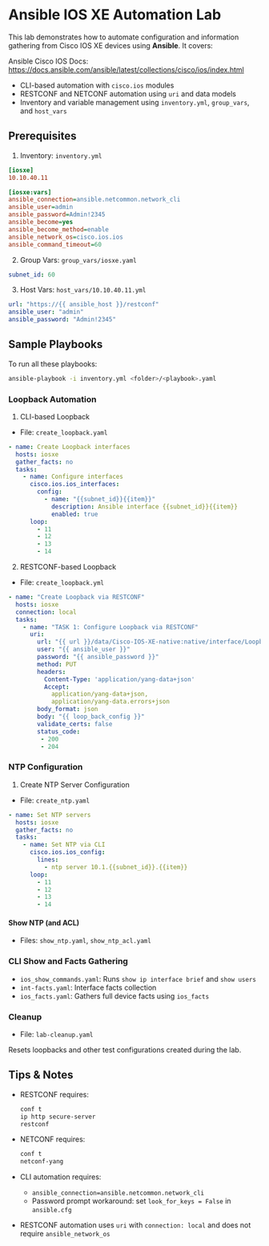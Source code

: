 # Ansible IOS XE Automation Lab

This lab demonstrates how to automate configuration and information gathering from Cisco IOS XE devices using **Ansible**. It covers:

Ansible Cisco IOS Docs: https://docs.ansible.com/ansible/latest/collections/cisco/ios/index.html

- CLI-based automation with `cisco.ios` modules
- RESTCONF and NETCONF automation using `uri` and data models
- Inventory and variable management using `inventory.yml`, `group_vars`, and `host_vars`

## Prerequisites
1. Inventory: `inventory.yml`

```ini
[iosxe]
10.10.40.11

[iosxe:vars]
ansible_connection=ansible.netcommon.network_cli
ansible_user=admin
ansible_password=Admin!2345
ansible_become=yes
ansible_become_method=enable
ansible_network_os=cisco.ios.ios
ansible_command_timeout=60
```
2. Group Vars: `group_vars/iosxe.yaml`
```yaml
subnet_id: 60
```
3. Host Vars: `host_vars/10.10.40.11.yml`
```yaml
url: "https://{{ ansible_host }}/restconf"
ansible_user: "admin"
ansible_password: "Admin!2345"
```

## Sample Playbooks

To run all these playbooks:
```bash
ansible-playbook -i inventory.yml <folder>/<playbook>.yaml
```

### Loopback Automation
1. CLI-based Loopback
- File: `create_loopback.yaml`

```yaml
- name: Create Loopback interfaces
  hosts: iosxe
  gather_facts: no
  tasks:
    - name: Configure interfaces
      cisco.ios.ios_interfaces:
        config:
          - name: "{{subnet_id}}{{item}}"
            description: Ansible interface {{subnet_id}}{{item}}
            enabled: true
      loop:
        - 11
        - 12
        - 13
        - 14
```

2. RESTCONF-based Loopback

- File: `create_loopback.yml`

```yaml
- name: "Create Loopback via RESTCONF"
  hosts: iosxe
  connection: local
  tasks:
    - name: "TASK 1: Configure Loopback via RESTCONF"
      uri:
        url: "{{ url }}/data/Cisco-IOS-XE-native:native/interface/Loopback=100"
        user: "{{ ansible_user }}"
        password: "{{ ansible_password }}"
        method: PUT
        headers:
          Content-Type: 'application/yang-data+json'
          Accept:
            application/yang-data+json,
            application/yang-data.errors+json
        body_format: json
        body: "{{ loop_back_config }}"
        validate_certs: false
        status_code:
         - 200
         - 204
```

### NTP Configuration

1. Create NTP Server Configuration

- File: `create_ntp.yaml`

```yaml
- name: Set NTP servers
  hosts: iosxe
  gather_facts: no
  tasks:
    - name: Set NTP via CLI
      cisco.ios.ios_config:
        lines:
          - ntp server 10.1.{{subnet_id}}.{{item}}
      loop:
        - 11
        - 12
        - 13
        - 14
```

#### Show NTP (and ACL)

- Files: `show_ntp.yaml`, `show_ntp_acl.yaml`


### CLI Show and Facts Gathering

- `ios_show_commands.yaml`: Runs `show ip interface brief` and `show users`
- `int-facts.yaml`: Interface facts collection
- `ios_facts.yaml`: Gathers full device facts using `ios_facts`

### Cleanup

- File: `lab-cleanup.yaml`

Resets loopbacks and other test configurations created during the lab.

## Tips & Notes

- RESTCONF requires:
  ```bash
  conf t
  ip http secure-server
  restconf
  ```

- NETCONF requires:
  ```bash
  conf t
  netconf-yang
  ```

- CLI automation requires:
  - `ansible_connection=ansible.netcommon.network_cli`
  - Password prompt workaround: set `look_for_keys = False` in `ansible.cfg`

- RESTCONF automation uses `uri` with `connection: local` and does not require `ansible_network_os`


